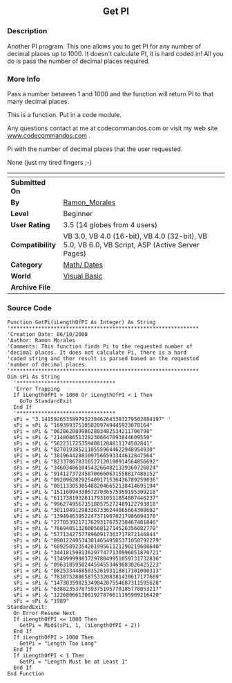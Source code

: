 ﻿<div align="center">

## Get  PI


</div>

### Description

Another PI program. This one allows you to get PI for any number of decimal places up to 1000. It doesn't calculate PI, it is hard coded in! All you do is pass the number of decimal places required.
 
### More Info
 
Pass a number between 1 and 1000 and the function will return PI to that many decimal places.

This is a function. Put in a code module.

Any questions contact at me at codecommandos.com or visit my web site www.codecommandos.com .

Pi with the number of decimal places that the user requested.

None (just my tired fingers ;-)


<span>             |<span>
---                |---
**Submitted On**   |
**By**             |[Ramon\_Morales](https://github.com/Planet-Source-Code/PSCIndex/blob/master/ByAuthor/ramon-morales.md)
**Level**          |Beginner
**User Rating**    |3.5 (14 globes from 4 users)
**Compatibility**  |VB 3\.0, VB 4\.0 \(16\-bit\), VB 4\.0 \(32\-bit\), VB 5\.0, VB 6\.0, VB Script, ASP \(Active Server Pages\) 
**Category**       |[Math/ Dates](https://github.com/Planet-Source-Code/PSCIndex/blob/master/ByCategory/math-dates__1-37.md)
**World**          |[Visual Basic](https://github.com/Planet-Source-Code/PSCIndex/blob/master/ByWorld/visual-basic.md)
**Archive File**   |[](https://github.com/Planet-Source-Code/ramon-morales-get-pi__1-9325/archive/master.zip)





### Source Code

```
Function GetPi(iLengthOfPI As Integer) As String
'*************************************************************
'Creation Date: 06/10/2000
'Author: Ramon Morales
'Comments: This function finds Pi to the requested number of
'decimal places. It does not calculate Pi, there is a hard
'coded string and ther result is parsed based on the requested
'number of decimal places.
'*************************************************************
Dim sPi As String
  '********************************
  'Error Trapping
  If iLengthOfPI > 1000 Or iLengthOfPI < 1 Then
    GoTo StandardExit
  End If
  '********************************
  sPi = "3.141592653589793238462643383279502884197" '
  sPi = sPi & "1693993751058209749445923078164"
  sPi = sPi & "0628620899862803482534211706798"
  sPi = sPi & "2148086513282306647093844609550"
  sPi = sPi & "5822317253594081284811174502841"
  sPi = sPi & "02701938521105559644622948954930"
  sPi = sPi & "38196442881097566593344612847564"
  sPi = sPi & "823378678316527120190914564856692"
  sPi = sPi & "346034861045432664821339360726024"
  sPi = sPi & "914127372458700660631558817488152"
  sPi = sPi & "092096282925409171536436789259036"
  sPi = sPi & "001133053054882046652138414695194"
  sPi = sPi & "151160943305727036575959195309218"
  sPi = sPi & "611738193261179310511854807446237"
  sPi = sPi & "996274956735188575272489122793818"
  sPi = sPi & "301194912983367336244065664308602"
  sPi = sPi & "139494639522473719070217986094370"
  sPi = sPi & "277053921717629317675238467481846"
  sPi = sPi & "766940513200056812714526356082778"
  sPi = sPi & "577134275778960917363717872146844"
  sPi = sPi & "0901224953430146549585371050792279"
  sPi = sPi & "6892589235420199561121290219608640"
  sPi = sPi & "3441815981362977477130996051870721"
  sPi = sPi & "1349999998372978049951059731732816"
  sPi = sPi & "0963185950244594553469083026425223"
  sPi = sPi & "0825334468503526193118817101000313"
  sPi = sPi & "7838752886587533208381420617177669"
  sPi = sPi & "1473035982534904287554687311595628"
  sPi = sPi & "6388235378759375195778185778053217"
  sPi = sPi & "1226806613001927876611195909216420"
  sPi = sPi & "1989"
StandardExit:
  On Error Resume Next
  If iLengthOfPI <= 1000 Then
    GetPi = Mid$(sPi, 1, (iLengthOfPI + 2))
  End If
  If iLengthOfPI > 1000 Then
    GetPi = "Length Too Long"
  End If
  If iLengthOfPI < 1 Then
    GetPi = "Length Must be at Least 1"
  End If
End Function
```

